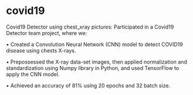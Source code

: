 # covid19
Covid19 Detector using chest_xray pictures:
Participated in a Covid19 Detector team project, where we:

• Created a Convolution Neural Network (CNN) model to detect COVID19 disease using chests X-rays.

• Prepossessed the X-ray data-set images, then applied normalization and standardization using Numpy library in Python, and used TensorFlow to apply the CNN model.

• Achieved an accuracy of 81% using 20 epochs and 32 batch size.
